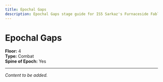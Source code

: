 ```yaml
---
title: Epochal Gaps
description: Epochal Gaps stage guide for IS5 Sarkaz's Furnaceside Fables
---
```


# Epochal Gaps

**Floor:** 4  
**Type:** Combat  
**Spine of Epoch:** Yes  

---

*Content to be added.*
